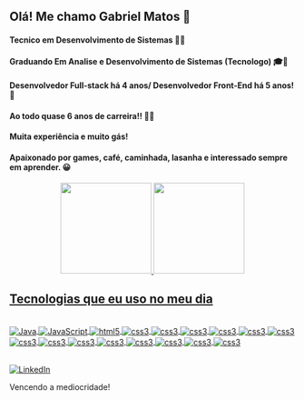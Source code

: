 
## Olá! Me chamo Gabriel Matos 👋
#### Tecnico em Desenvolvimento de Sistemas 🚀🚀
#### Graduando Em Analise e Desenvolvimento de Sistemas (Tecnologo) 🎓👋
#### Desenvolvedor Full-stack há 4 anos/ Desenvolvedor Front-End há 5 anos! 🌱
#### Ao todo quase 6 anos de carreira!!  🚀🚀
#### Muita experiência e muito gás! 
#### Apaixonado por games, café, caminhada, lasanha e interessado sempre em aprender. 😀


<div align="center">
  <a href="https://github.com/G4br1elM4t0s">
  <img height="160em" src="https://github-readme-stats.vercel.app/api?username=G4br1elM4t0s&show_icons=true&theme=algolia&include_all_commits=true&count_private=true"/>
  <img height="160em" src="https://github-readme-stats.vercel.app/api/top-langs/?username=G4br1elM4t0s&layout=compact&langs_count=7&theme=algolia"/>
</div>

## Tecnologias que eu uso no meu dia

<div style="display : inline_block"><br/>
<img align="center" alt="Java" src="https://img.shields.io/badge/Java-ED8B00?style=for-the-badge&logo=java&logoColor=white" />
<img align="center" alt="JavaScript" src="https://img.shields.io/badge/JavaScript-F7DF1E?style=for-the-badge&logo=javascript&logoColor=black" />
<img align="center" alt="html5" src="https://img.shields.io/badge/HTML5-E34F26?style=for-the-badge&logo=html5&logoColor=white" />
<img align="center" alt="css3" src="https://img.shields.io/badge/CSS3-1572B6?style=for-the-badge&logo=css3&logoColor=white" />
<img align="center" alt="css3" src="https://img.shields.io/badge/Prisma-3982CE?style=for-the-badge&logo=Prisma&logoColor=white" />
<img align="center" alt="css3" src="https://img.shields.io/badge/GIT-E44C30?style=for-the-badge&logo=git&logoColor=white" />
<img align="center" alt="css3" src="https://img.shields.io/badge/React_Native-20232A?style=for-the-badge&logo=react&logoColor=61DAFB" />
<img align="center" alt="css3" src="https://img.shields.io/badge/React-20232A?style=for-the-badge&logo=react&logoColor=61DAFB" />
<img align="center" alt="css3" src="https://img.shields.io/badge/Express.js-404D59?style=for-the-badge" />
<img align="center" alt="css3" src="https://img.shields.io/badge/Node.js-43853D?style=for-the-badge&logo=node.js&logoColor=white" />
<img align="center" alt="css3" src="https://img.shields.io/badge/TypeScript-007ACC?style=for-the-badge&logo=typescript&logoColor=white" />
<img align="center" alt="css3" src="https://img.shields.io/badge/styled--components-DB7093?style=for-the-badge&logo=styled-components&logoColor=white" />
<img align="center" alt="css3" src="https://img.shields.io/badge/Tailwind_CSS-38B2AC?style=for-the-badge&logo=tailwind-css&logoColor=white" />
<img align="center" alt="css3" src="https://img.shields.io/badge/MongoDB-4EA94B?style=for-the-badge&logo=mongodb&logoColor=white" />
<img align="center" alt="css3" src="https://img.shields.io/badge/PostgreSQL-316192?style=for-the-badge&logo=postgresql&logoColor=white" />
<img align="center" alt="css3" src="https://img.shields.io/badge/-Storybook-FF4785?style=for-the-badge&logo=storybook&logoColor=white" />
<img align="center" alt="css3" src="https://img.shields.io/badge/Next-black?style=for-the-badge&logo=next.js&logoColor=white" />
</div>

<br/>

[![LinkedIn](https://img.shields.io/badge/LinkedIn-0077B5?style=for-the-badge&logo=linkedin&logoColor=white)](https://www.linkedin.com/in/gabriel-matos-7ab18623a/)

Vencendo a mediocridade!
